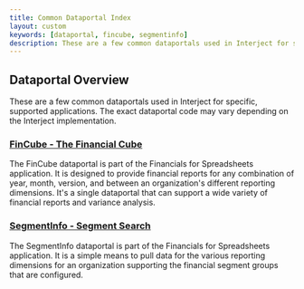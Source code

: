 ```yaml
---
title: Common Dataportal Index
layout: custom
keywords: [dataportal, fincube, segmentinfo]
description: These are a few common dataportals used in Interject for specific, supported applications. The exact dataportal code may vary depending on the Interject implementation.
---
```


##  **Dataportal Overview**

These are a few common dataportals used in Interject for specific, supported applications. The exact dataportal code may vary depending on the Interject implementation. 

###  [ FinCube - The Financial Cube ](/wIndex/FinCube---The-Financial-Cube.html)

The FinCube dataportal is part of the Financials for Spreadsheets application. It is designed to provide financial reports for any combination of year, month, version, and between an organization's different reporting dimensions. It's a single dataportal that can support a wide variety of financial reports and variance analysis. 

###  [ SegmentInfo - Segment Search ](/wIndex/SegmentInfo---Segment-Search.html)

The SegmentInfo dataportal is part of the Financials for Spreadsheets application. It is a simple means to pull data for the various reporting dimensions for an organization supporting the financial segment groups that are configured. 
